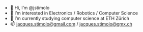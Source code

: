 - 👋 Hi, I’m @jstimolo
- 👀 I’m interested in Electronics / Robotics / Computer Science
- 🌱 I’m currently studying computer science at ETH Zürich
- 📫 jacques.stimolo@gmail.com / jacques.stimolo@gmx.ch


